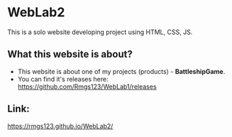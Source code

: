 # **WebLab2**
This is a solo website developing project using HTML, CSS, JS.
## **What this website is about?**
- This website is about one of my projects (products) - **BattleshipGame**. 
- You can find it's releases here: https://github.com/Rmgs123/WebLab1/releases
## **Link:**
https://rmgs123.github.io/WebLab2/
